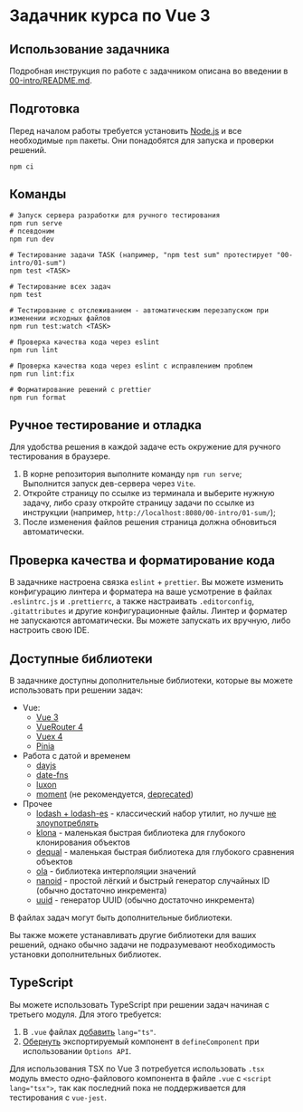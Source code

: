 # Задачник курса по Vue 3

## Использование задачника

Подробная инструкция по работе с задачником описана во введении в [00-intro/README.md](00-intro/README.md).

## Подготовка

Перед началом работы требуется установить [Node.js](https://nodejs.org/) и все необходимые `npm` пакеты. Они понадобятся
для запуска и проверки решений.

```shell
npm ci
```

## Команды

```shell
# Запуск сервера разработки для ручного тестирования
npm run serve
# псевдоним
npm run dev

# Тестирование задачи TASK (например, "npm test sum" протестирует "00-intro/01-sum")
npm test <TASK>

# Тестирование всех задач
npm test

# Тестирование с отслеживанием - автоматическим перезапуском при изменении исходных файлов
npm run test:watch <TASK>

# Проверка качества кода через eslint
npm run lint

# Проверка качества кода через eslint с исправлением проблем
npm run lint:fix

# Форматирование решений с prettier
npm run format
```

## Ручное тестирование и отладка

Для удобства решения в каждой задаче есть окружение для ручного тестирования в браузере.

1. В корне репозитория выполните команду `npm run serve`;\
   Выполнится запуск дев-сервера через `Vite`.
2. Откройте страницу по ссылке из терминала и выберите нужную задачу, либо сразу откройте страницу задачи по ссылке из
   инструкции (например, `http://localhost:8080/00-intro/01-sum/`);
3. После изменения файлов решения страница должна обновиться автоматически.

## Проверка качества и форматирование кода

В задачнике настроена связка `eslint` + `prettier`. Вы можете изменить конфигурацию линтера и форматера на ваше
усмотрение в файлах `.eslintrc.js` и `.prettierrc`, а также настраивать `.editorconfig`, `.gitattributes` и другие
конфигурационные файлы. Линтер и форматер не запускаются автоматически. Вы можете запускать их вручную, либо настроить
свою IDE.

## Доступные библиотеки

В задачнике доступны дополнительные библиотеки, которые вы можете использовать при решении задач:

- Vue:
  - [Vue 3](https://vuejs.org)
  - [VueRouter 4](https://router.vuejs.org)
  - [Vuex 4](https://vuex.vuejs.org)
  - [Pinia](https://pinia.vuejs.org)
- Работа с датой и временем
  - [dayjs](https://day.js.org)
  - [date-fns](https://date-fns.org/)
  - [luxon](https://moment.github.io/luxon/)
  - [moment](https://momentjs.com) (не рекомендуется, [deprecated](https://momentjs.com/docs/#/-project-status/))
- Прочее
  - [lodash + lodash-es](https://lodash.com) - классический набор утилит, но лучше
    [не злоупотреблять](https://youmightnotneed.com/lodash/)
  - [klona](https://github.com/lukeed/klona) - маленькая быстрая библиотека для глубокого клонирования объектов
  - [dequal](https://github.com/lukeed/dequal) - маленькая быстрая библиотека для глубокого сравнения объектов
  - [ola](https://github.com/franciscop/ola) - библиотека интерполяции значений
  - [nanoid](https://github.com/ai/nanoid) - простой лёгкий и быстрый генератор случайных ID (обычно достаточно
    инкремента)
  - [uuid](https://github.com/uuidjs/uuid) - генератор UUID (обычно достаточно инкремента)

В файлах задач могут быть дополнительные библиотеки.

Вы также можете устанавливать другие библиотеки для ваших решений, однако обычно задачи не подразумевают необходимость
установки дополнительных библиотек.

## TypeScript

Вы можете использовать TypeScript при решении задач начиная с третьего модуля. Для этого требуется:

1. В `.vue` файлах [добавить](https://vuejs.org/guide/typescript/overview.html#usage-in-single-file-components)
   `lang="ts"`.
2. [Обернуть](https://vuejs.org/guide/typescript/overview.html#definecomponent) экспортируемый компонент в
   `defineComponent` при использовании `Options API`.

Для использования TSX по Vue 3 потребуется использовать `.tsx` модуль вместо одно-файлового компонента в файле `.vue` с
`<script lang="tsx">`, так как последний пока не поддерживается для тестирования с `vue-jest`.
